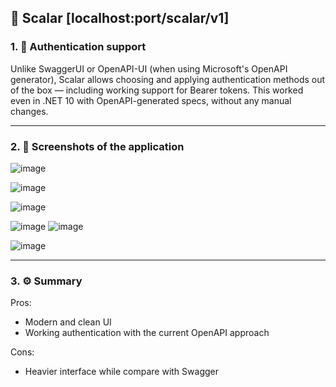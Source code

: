 ## 🧩 Scalar [localhost:port/scalar/v1]

### 1. 🔐 Authentication support

Unlike SwaggerUI or OpenAPI-UI (when using Microsoft's OpenAPI generator), Scalar allows choosing and applying authentication methods out of the box — including working support for Bearer tokens. 
This worked even in .NET 10 with OpenAPI-generated specs, without any manual changes.

---

### 2. 📌 Screenshots of the application

![image](https://github.com/user-attachments/assets/78fc93e5-67e6-49e1-8a80-083d1f6439b2)

![image](https://github.com/user-attachments/assets/e7fe89a1-c382-4b01-85e3-4afbb757a586)

![image](https://github.com/user-attachments/assets/8a16ff25-582a-4e54-9087-1efec37b2ef2)

![image](https://github.com/user-attachments/assets/575b9fbc-d09c-4563-b799-8b59b40052ce)
![image](https://github.com/user-attachments/assets/f2e2d14e-43eb-465a-9c67-730770092bb8)

![image](https://github.com/user-attachments/assets/8e6e21eb-c2a0-403e-8764-c8845fc92c24)

---

### 3. ⚙️ Summary

Pros:
- Modern and clean UI
- Working authentication with the current OpenAPI approach

Cons:
- Heavier interface while compare with Swagger
